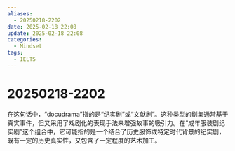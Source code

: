 ```yaml
---
aliases:
  - 20250218-2202
date: 2025-02-18 22:08
update: 2025-02-18 22:08
categories:
  - Mindset
tags:
  - IELTS
---
```

# 20250218-2202
在这句话中，“docudrama”指的是“纪实剧”或“文献剧”。这种类型的剧集通常基于真实事件，但又采用了戏剧化的表现手法来增强故事的吸引力。在“成年服装剧纪实剧”这个组合中，它可能指的是一个结合了历史服饰或特定时代背景的纪实剧，既有一定的历史真实性，又包含了一定程度的艺术加工。

